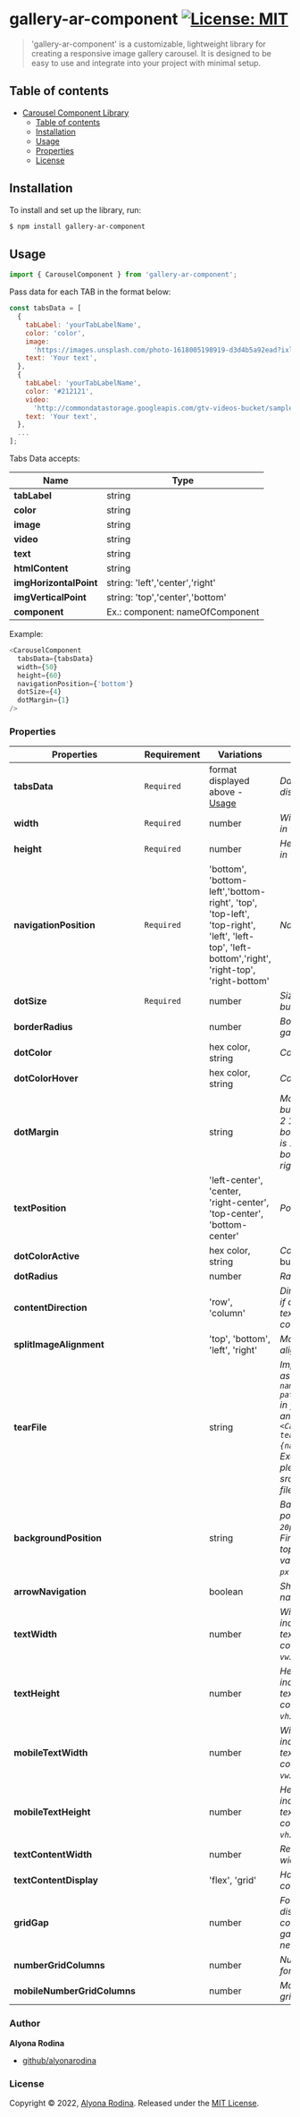 # gallery-ar-component [![License: MIT](https://img.shields.io/badge/License-MIT-green.svg)](https://opensource.org/licenses/MIT)

> 'gallery-ar-component' is a customizable, lightweight library for creating a responsive image gallery carousel. It is designed to be easy to use and integrate into your project with minimal setup.

## Table of contents

- [Carousel Component Library](#project-name)
  - [Table of contents](#table-of-contents)
  - [Installation](#installation)
  - [Usage](#usage)
  - [Properties](#properties)
  - [License](#license)

## Installation

To install and set up the library, run:

```sh
$ npm install gallery-ar-component
```

## Usage

```js
import { CarouselComponent } from 'gallery-ar-component';
```

Pass data for each TAB in the format below:

```js
const tabsData = [
  {
    tabLabel: 'yourTabLabelName',
    color: 'color',
    image:
      'https://images.unsplash.com/photo-1618005198919-d3d4b5a92ead?ixlib=rb-4.0.3&ixid=MnwxMjA3fDB8MHxwaG90by1wYWdlfHx8fGVufDB8fHx8&auto=format&fit=crop&w=1674&q=80',
    text: 'Your text',
  },
  {
    tabLabel: 'yourTabLabelName',
    color: '#212121',
    video:
      'http://commondatastorage.googleapis.com/gtv-videos-bucket/sample/BigBuckBunny.mp4',
    text: 'Your text',
  },
  ...
];
```

Tabs Data accepts:

| Name                   | Type                            |
| ---------------------- | ------------------------------- |
| **tabLabel**           | string                          |
| **color**              | string                          |
| **image**              | string                          |
| **video**              | string                          |
| **text**               | string                          |
| **htmlContent**        | string                          |
| **imgHorizontalPoint** | string: 'left','center','right' |
| **imgVerticalPoint**   | string: 'top','center','bottom' |
| **component**          | Ex.: component: nameOfComponent |

Example:

```js
<CarouselComponent
  tabsData={tabsData}
  width={50}
  height={60}
  navigationPosition={'bottom'}
  dotSize={4}
  dotMargin={1}
/>
```

### Properties

| Properties                  | Requirement | Variations                                                                                                                                     | Description                                                                                                                                                                                                           |
| --------------------------- | ----------- | ---------------------------------------------------------------------------------------------------------------------------------------------- | --------------------------------------------------------------------------------------------------------------------------------------------------------------------------------------------------------------------- |
| **tabsData**                | `Required`  | format displayed above - [Usage](#usage)                                                                                                       | _Data for each tab to display_                                                                                                                                                                                        |
| **width**                   | `Required`  | number                                                                                                                                         | _Width of the Gallery in `vw`_                                                                                                                                                                                        |
| **height**                  | `Required`  | number                                                                                                                                         | _Height of the Gallery in `vh`_                                                                                                                                                                                       |
| **navigationPosition**      | `Required`  | 'bottom', 'bottom-left','bottom-right', 'top', 'top-left', 'top-right', 'left', 'left-top', 'left-bottom','right', 'right-top', 'right-bottom' | _Navigation Position_                                                                                                                                                                                                 |
| **dotSize**                 | `Required`  | number                                                                                                                                         | _Size of navigation buttons in `px`_                                                                                                                                                                                  |
| **borderRadius**            |             | number                                                                                                                                         | _Border radius of the gallery in `px`_                                                                                                                                                                                |
| **dotColor**                |             | hex color, string                                                                                                                              | _Color of buttons_                                                                                                                                                                                                    |
| **dotColorHover**           |             | hex color, string                                                                                                                              | _Color of buttons_                                                                                                                                                                                                    |
| **dotMargin**               |             | string                                                                                                                                         | _Margin around the buttons in `vw`. Ex.: '1 2 1 2' (top, right, bottom, and left), '1' is 1vw on top, bottom, left and right._                                                                                        |
| **textPosition**            |             | 'left-center', 'center, 'right-center', 'top-center', 'bottom-center'                                                                          | _Position of text_                                                                                                                                                                                                    |
| **dotColorActive**          |             | hex color, string                                                                                                                              | _Color of active_ button                                                                                                                                                                                              |
| **dotRadius**               |             | number                                                                                                                                         | _Radius of buttons_                                                                                                                                                                                                   |
| **contentDirection**        |             | 'row', 'column'                                                                                                                                | _Direction of content if dataTabs contains text and html content._                                                                                                                                                    |
| **splitImageAlignment**     |             | 'top', 'bottom', 'left', 'right'                                                                                                               | _Mask image alignment._                                                                                                                                                                                               |
| **tearFile**                |             | string                                                                                                                                         | _Import image .png as `import nameYourImage from path/imageFile.png` in your component and insert into `<CarouselComponent tearFile={nameYourImage}/>`. Example of image please take in the src/Carousel/images file_ |
| **backgroundPosition**      |             | string                                                                                                                                         | _Background(image) position. Ex.:`top 20px right 30px`. First value is top/bottom, second value right/left and `px` number._                                                                                          |
| **arrowNavigation**         |             | boolean                                                                                                                                        | _Show arrow navigation_                                                                                                                                                                                               |
| **textWidth**               |             | number                                                                                                                                         | _Width of the text(it includes text/hmtl/component content) content in `vw`._                                                                                                                                         |
| **textHeight**              |             | number                                                                                                                                         | _Height of the text(it includes text/hmtl/component content) content in `vh`._                                                                                                                                        |
| **mobileTextWidth**         |             | number                                                                                                                                         | _Width of the text(it includes text/hmtl/component content) content in `vw`._                                                                                                                                         |
| **mobileTextHeight**        |             | number                                                                                                                                         | _Height of the text(it includes text/hmtl/component content) content in `vh`._                                                                                                                                        |
| **textContentWidth**        |             | number                                                                                                                                         | _Regular Text content width in `vw`._                                                                                                                                                                                 |
| **textContentDisplay**      |             | 'flex', 'grid'                                                                                                                                 | _How to display the content_                                                                                                                                                                                          |
| **gridGap**                 |             | number                                                                                                                                         | _For the grid content display to add columns and rows gap if there is a need in `px`._                                                                                                                                |
| **numberGridColumns**       |             | number                                                                                                                                         | _Number of columns for grid_                                                                                                                                                                                          |
| **mobileNumberGridColumns** |             | number                                                                                                                                         | _Mobile number of grid columns_                                                                                                                                                                                       |

### Author

**Alyona Rodina**

- [github/alyonarodina](https://github.com/talrodin)

### License

Copyright © 2022, [Alyona Rodina](https://github.com/TalRodin).
Released under the [MIT License](LICENSE).
